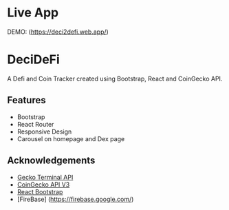 # Live App
DEMO: (https://deci2defi.web.app/)

# DeciDeFi

A Defi and Coin Tracker created using Bootstrap, React and CoinGecko API.


## Features
- Bootstrap
- React Router
- Responsive Design
- Carousel on homepage and Dex page


## Acknowledgements

 - [Gecko Terminal API](https://www.geckoterminal.com/dex-api)
 - [CoinGecko API V3](https://www.coingecko.com/en/api/documentation)
 - [React Bootstrap](https://react-bootstrap.netlify.app/)
 - [FireBase] (https://firebase.google.com/)


